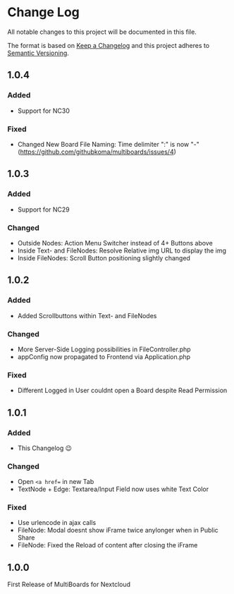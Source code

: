 # Change Log
All notable changes to this project will be documented in this file.

The format is based on [Keep a Changelog](http://keepachangelog.com/)
and this project adheres to [Semantic Versioning](http://semver.org/).

## 1.0.4

### Added

- Support for NC30

### Fixed 

- Changed New Board File Naming: Time delimiter ":" is now "-" (https://github.com/githubkoma/multiboards/issues/4)

## 1.0.3

### Added

- Support for NC29

### Changed 

- Outside Nodes: Action Menu Switcher instead of 4+ Buttons above
- Inside Text- and FileNodes: Resolve Relative img URL to display the img
- Inside FileNodes: Scroll Button positioning slightly changed 

## 1.0.2

### Added

- Added Scrollbuttons within Text- and FileNodes

### Changed

- More Server-Side Logging possibilities in FileController.php
- appConfig now propagated to Frontend via Application.php

### Fixed

- Different Logged in User couldnt open a Board despite Read Permission

## 1.0.1

### Added

- This Changelog 😉

### Changed

- Open `<a href=` in new Tab
- TextNode + Edge: Textarea/Input Field now uses white Text Color

### Fixed

- Use urlencode in ajax calls
- FileNode: Modal doesnt show iFrame twice anylonger when in Public Share
- FileNode: Fixed the Reload of content after closing the iFrame

## 1.0.0

First Release of MultiBoards for Nextcloud

